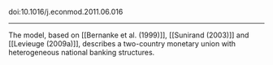 doi:10.1016/j.econmod.2011.06.016

-----

The model, based on [[Bernanke et al. (1999)]], [[Sunirand (2003)]] and [[Levieuge (2009a)]], describes a two-country monetary union with heterogeneous national banking structures.

